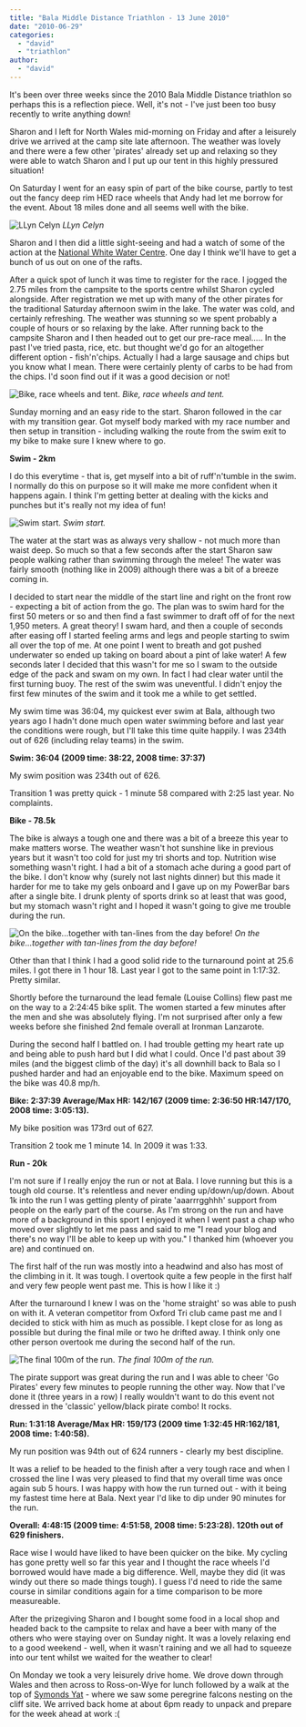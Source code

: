 ```yaml
---
title: "Bala Middle Distance Triathlon - 13 June 2010"
date: "2010-06-29"
categories: 
  - "david"
  - "triathlon"
author: 
  - "david"
---
```


It's been over three weeks since the 2010 Bala Middle Distance triathlon so perhaps this is a reflection piece. Well, it's not - I've just been too busy recently to write anything down!

Sharon and I left for North Wales mid-morning on Friday and after a leisurely drive we arrived at the camp site late afternoon. The weather was lovely and there were a few other 'pirates' already set up and relaxing so they were able to watch Sharon and I put up our tent in this highly pressured situation!

On Saturday I went for an easy spin of part of the bike course, partly to test out the fancy deep rim HED race wheels that Andy had let me borrow for the event. About 18 miles done and all seems well with the bike.

![LLyn Celyn](/images/2010/20100612-IMG_7462-e.jpg)
*LLyn Celyn*

Sharon and I then did a little sight-seeing and had a watch of some of the action at the [National White Water Centre](http://www.ukrafting.co.uk/). One day I think we'll have to get a bunch of us out on one of the rafts.

After a quick spot of lunch it was time to register for the race. I jogged the 2.75 miles from the campsite to the sports centre whilst Sharon cycled alongside. After registration we met up with many of the other pirates for the traditional Saturday afternoon swim in the lake. The water was cold, and certainly refreshing. The weather was stunning so we spent probably a couple of hours or so relaxing by the lake. After running back to the campsite Sharon and I then headed out to get our pre-race meal..... In the past I've tried pasta, rice, etc. but thought we'd go for an altogether different option - fish'n'chips. Actually I had a large sausage and chips but you know what I mean. There were certainly plenty of carbs to be had from the chips. I'd soon find out if it was a good decision or not!

![Bike, race wheels and tent.](/images/2010/20100612-IMG_7488.jpg)
*Bike, race wheels and tent.*

Sunday morning and an easy ride to the start. Sharon followed in the car with my transition gear. Got myself body marked with my race number and then setup in transition - including walking the route from the swim exit to my bike to make sure I knew where to go.

**Swim - 2km**

I do this everytime - that is, get myself into a bit of ruff'n'tumble in the swim. I normally do this on purpose so it will make me more confident when it happens again. I think I'm getting better at dealing with the kicks and punches but it's really not my idea of fun!

![Swim start.](/images/2010/20100613-IMG_7507.jpg)
*Swim start.*

The water at the start was as always very shallow - not much more than waist deep. So much so that a few seconds after the start Sharon saw people walking rather than swimming through the melee! The water was fairly smooth (nothing like in 2009) although there was a bit of a breeze coming in.

I decided to start near the middle of the start line and right on the front row - expecting a bit of action from the go. The plan was to swim hard for the first 50 meters or so and then find a fast swimmer to draft off of for the next 1,950 meters. A great theory! I swam hard, and then a couple of seconds after easing off I started feeling arms and legs and people starting to swim all over the top of me. At one point I went to breath and got pushed underwater so ended up taking on board about a pint of lake water! A few seconds later I decided that this wasn't for me so I swam to the outside edge of the pack and swam on my own. In fact I had clear water until the first turning buoy. The rest of the swim was uneventful. I didn't enjoy the first few minutes of the swim and it took me a while to get settled.

My swim time was 36:04, my quickest ever swim at Bala, although two years ago I hadn't done much open water swimming before and last year the conditions were rough, but I'll take this time quite happily. I was 234th out of 626 (including relay teams) in the swim.

**Swim: 36:04 (2009 time: 38:22, 2008 time: 37:37)**

My swim position was 234th out of 626.

Transition 1 was pretty quick - 1 minute 58 compared with 2:25 last year. No complaints.

**Bike - 78.5k**

The bike is always a tough one and there was a bit of a breeze this year to make matters worse. The weather wasn't hot sunshine like in previous years but it wasn't too cold for just my tri shorts and top. Nutrition wise something wasn't right. I had a bit of a stomach ache during a good part of the bike. I don't know why (surely not last nights dinner) but this made it harder for me to take my gels onboard and I gave up on my PowerBar bars after a single bite. I drunk plenty of sports drink so at least that was good, but my stomach wasn't right and I hoped it wasn't going to give me trouble during the run.

![On the bike...together with tan-lines from the day before!](/images/2010/20100613-IMG_7693.jpg)
*On the bike...together with tan-lines from the day before!*

Other than that I think I had a good solid ride to the turnaround point at 25.6 miles. I got there in 1 hour 18. Last year I got to the same point in 1:17:32. Pretty similar.

Shortly before the turnaround the lead female (Louise Collins) flew past me on the way to a 2:24:45 bike split. The women started a few minutes after the men and she was absolutely flying. I'm not surprised after only a few weeks before she finished 2nd female overall at Ironman Lanzarote.

During the second half I battled on. I had trouble getting my heart rate up and being able to push hard but I did what I could. Once I'd past about 39 miles (and the biggest climb of the day) it's all downhill back to Bala so I pushed harder and had an enjoyable end to the bike. Maximum speed on the bike was 40.8 mp/h.

**Bike: 2:37:39 Average/Max HR: 142/167 (2009 time: 2:36:50 HR:147/170, 2008 time: 3:05:13).**

My bike position was 173rd out of 627.

Transition 2 took me 1 minute 14. In 2009 it was 1:33.

**Run - 20k**

I'm not sure if I really enjoy the run or not at Bala. I love running but this is a tough old course. It's relentless and never ending up/down/up/down. About 1k into the run I was getting plenty of pirate 'aaarrrgghhh' support from people on the early part of the course. As I'm strong on the run and have more of a background in this sport I enjoyed it when I went past a chap who moved over slightly to let me pass and said to me "I read your blog and there's no way I'll be able to keep up with you." I thanked him (whoever you are) and continued on.

The first half of the run was mostly into a headwind and also has most of the climbing in it. It was tough. I overtook quite a few people in the first half and very few people went past me. This is how I like it :)

After the turnaround I knew I was on the 'home straight' so was able to push on with it. A veteran competitor from Oxford Tri club came past me and I decided to stick with him as much as possible. I kept close for as long as possible but during the final mile or two he drifted away. I think only one other person overtook me during the second half of the run.

![The final 100m of the run.](/images/2010/20100613-IMG_7812.jpg)
*The final 100m of the run.*

The pirate support was great during the run and I was able to cheer 'Go Pirates' every few minutes to people running the other way. Now that I've done it (three years in a row) I really wouldn't want to do this event not dressed in the 'classic' yellow/black pirate combo! It rocks.

**Run: 1:31:18 Average/Max HR: 159/173 (2009 time 1:32:45 HR:162/181, 2008 time: 1:40:58).**

My run position was 94th out of 624 runners - clearly my best discipline.

It was a relief to be headed to the finish after a very tough race and when I crossed the line I was very pleased to find that my overall time was once again sub 5 hours. I was happy with how the run turned out - with it being my fastest time here at Bala. Next year I'd like to dip under 90 minutes for the run.

**Overall: 4:48:15 (2009 time: 4:51:58, 2008 time: 5:23:28). 120th out of 629 finishers.**

Race wise I would have liked to have been quicker on the bike. My cycling has gone pretty well so far this year and I thought the race wheels I'd borrowed would have made a big difference. Well, maybe they did (it was windy out there so made things tough). I guess I'd need to ride the same course in similar conditions again for a time comparison to be more measureable.

After the prizegiving Sharon and I bought some food in a local shop and headed back to the campsite to relax and have a beer with many of the others who were staying over on Sunday night. It was a lovely relaxing end to a good weekend - well, when it wasn't raining and we all had to squeeze into our tent whilst we waited for the weather to clear!

On Monday we took a very leisurely drive home. We drove down through Wales and then across to Ross-on-Wye for lunch followed by a walk at the top of [Symonds Yat](http://en.wikipedia.org/wiki/Symonds_Yat) - where we saw some peregrine falcons nesting on the cliff site. We arrived back home at about 6pm ready to unpack and prepare for the week ahead at work :(
